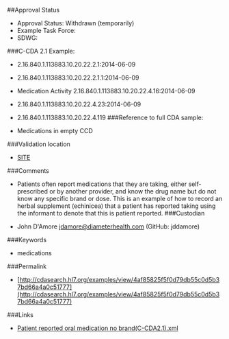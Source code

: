 ##Approval Status 

* Approval Status: Withdrawn (temporarily)
* Example Task Force:
* SDWG:

###C-CDA 2.1 Example:

* 2.16.840.1.113883.10.20.22.2.1:2014-06-09

* 2.16.840.1.113883.10.20.22.2.1.1:2014-06-09

* Medication Activity 2.16.840.1.113883.10.20.22.4.16:2014-06-09

* 2.16.840.1.113883.10.20.22.4.23:2014-06-09
* 2.16.840.1.113883.10.20.22.4.119
###Reference to full CDA sample:
* Medications in empty CCD


###Validation location

* [SITE](https://sitenv.org/sandbox-ccda/ccda-validator)


###Comments

* Patients often report medications that they are taking, either self-prescribed or by another provider, and know the drug name but do not know any specific brand or dose. This is an example of how to record an herbal supplement (echinicea) that a patient has reported taking using the informant to denote that this is patient reported.
###Custodian

* John D'Amore jdamore@diameterhealth.com (GitHub: jddamore)



###Keywords

* medications


###Permalink

* [http://cdasearch.hl7.org/examples/view/4af85825f5f0d79db55c0d5b37bd66a4a0c51777](http://cdasearch.hl7.org/examples/view/4af85825f5f0d79db55c0d5b37bd66a4a0c51777)

###Links

* [Patient reported oral medication no brand(C-CDA2.1).xml](https://github.com/HL7/C-CDA-Examples/tree/master/Medications/Patient%20reported%20oral%20medication/Patient%20reported%20oral%20medication%20no%20brand%28C-CDA2.1%29.xml)
